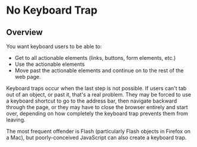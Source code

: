 # No Keyboard Trap

## Overview

You want keyboard users to be able to:

- Get to all actionable elements (links, buttons, form elements, etc.)
- Use the actionable elements
- Move past the actionable elements and continue on to the rest of the web page.

Keyboard traps occur when the last step is not possible. If users can't tab out of an object, or past it, that's a real problem. They may be forced to use a keyboard shortcut to go to the address bar, then navigate backward through the page, or they may have to close the browser entirely and start over, depending on how completely the keyboard trap prevents them from leaving.

The most frequent offender is Flash (particularly Flash objects in Firefox on a Mac), but poorly-conceived JavaScript can also create a keyboard trap.
